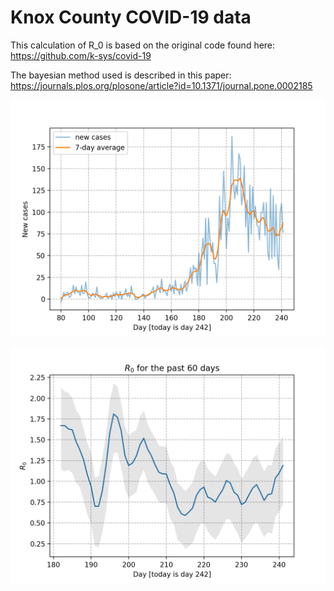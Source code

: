 # Knox County COVID-19 data
This calculation of R_0 is based on the original code found here: https://github.com/k-sys/covid-19

The bayesian method used is described in this paper: https://journals.plos.org/plosone/article?id=10.1371/journal.pone.0002185 

![Knox cases](knox_cases.png)

![Knox cases](knox_r_0.png)
